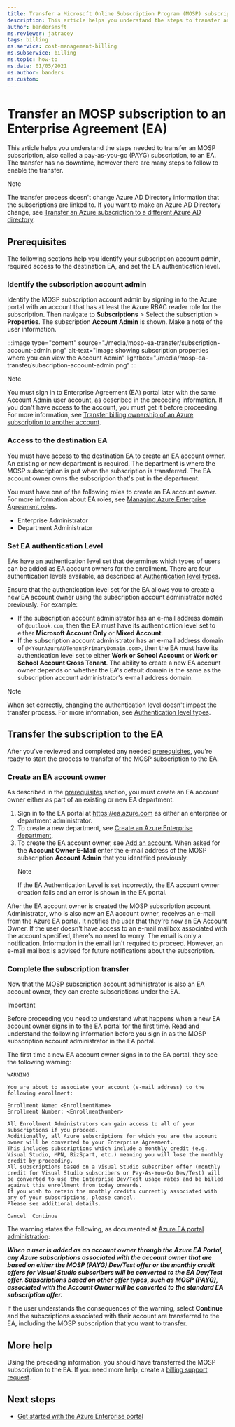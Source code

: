 ```yaml
---
title: Transfer a Microsoft Online Subscription Program (MOSP) subscription to an Enterprise Agreement
description: This article helps you understand the steps to transfer an MOSP subscription to an Enterprise Agreement.
author: bandersmsft
ms.reviewer: jatracey
tags: billing
ms.service: cost-management-billing
ms.subservice: billing
ms.topic: how-to
ms.date: 01/05/2021
ms.author: banders
ms.custom:
---
```


# Transfer an MOSP subscription to an Enterprise Agreement (EA)

This article helps you understand the steps needed to transfer an MOSP subscription, also called a pay-as-you-go (PAYG) subscription, to an EA. The transfer has no downtime, however there are many steps to follow to enable the transfer.

> [!NOTE]
> The transfer process doesn't change Azure AD Directory information that the subscriptions are linked to. If you want to make an Azure AD Directory change, see [Transfer an Azure subscription to a different Azure AD directory](../../role-based-access-control/transfer-subscription.md).

## Prerequisites

The following sections help you identify your subscription account admin, required access to the destination EA, and set the EA authentication level.

### Identify the subscription account admin

Identify the MOSP subscription account admin by signing in to the Azure portal with an account that has at least the Azure RBAC reader role for the subscription. Then navigate to **Subscriptions** > Select the subscription > **Properties**. The subscription **Account Admin** is shown. Make a note of the user information.

:::image type="content" source="./media/mosp-ea-transfer/subscription-account-admin.png" alt-text="Image showing subscription properties where you can view the Account Admin" lightbox="./media/mosp-ea-transfer/subscription-account-admin.png" :::

> [!NOTE]
> You must sign in to Enterprise Agreement (EA) portal later with the same Account Admin user account, as described in the preceding information. If you don't have access to the account, you must get it before proceeding. For more information, see [Transfer billing ownership of an Azure subscription to another account](billing-subscription-transfer.md).

### Access to the destination EA

You must have access to the destination EA to create an EA account owner. An existing or new department is required. The department is where the MOSP subscription is put when the subscription is transferred. The EA account owner owns the subscription that's put in the department.

You must have one of the following roles to create an EA account owner. For more information about EA roles, see [Managing Azure Enterprise Agreement roles](understand-ea-roles.md).

- Enterprise Administrator
- Department Administrator

### Set EA authentication Level

EAs have an authentication level set that determines which types of users can be added as EA account owners for the enrollment. There are four authentication levels available, as described at [Authentication level types](ea-portal-troubleshoot.md#authentication-level-types).

Ensure that the authentication level set for the EA allows you to create a new EA account owner using the subscription account administrator noted previously. For example:

- If the subscription account administrator has an e-mail address domain of `@outlook.com`, then the EA must have its authentication level set to either **Microsoft Account Only** or **Mixed Account**.
- If the subscription account administrator has an e-mail address domain of `@<YourAzureADTenantPrimaryDomain.com>`, then the EA must have its authentication level set to either **Work or School Account** or **Work or School Account Cross Tenant**. The ability to create a new EA account owner depends on whether the EA's default domain is the same as the subscription account administrator's e-mail address domain.

> [!NOTE]
> When set correctly, changing the authentication level doesn't impact the transfer process. For more information, see [Authentication level types](ea-portal-troubleshoot.md#authentication-level-types).

## Transfer the subscription to the EA

After you've reviewed and completed any needed [prerequisites](#prerequisites), you're ready to start the process to transfer of the MOSP subscription to the EA.

### Create an EA account owner

As described in the [prerequisites](#access-to-the-destination-ea) section, you must create an EA account owner either as part of an existing or new EA department.

1. Sign in to the EA portal at https://ea.azure.com as either an enterprise or department administrator.
1. To create a new department, see [Create an Azure Enterprise department](ea-portal-administration.md#create-an-azure-enterprise-department).
1. To create the EA account owner, see [Add an account](ea-portal-administration.md#add-an-account). When asked for the **Account Owner E-Mail** enter the e-mail address of the MOSP subscription **Account Admin** that you identified previously.
    > [!NOTE]
    > If the EA Authentication Level is set incorrectly, the EA account owner creation fails and an error is shown in the EA portal.

After the EA account owner is created the MOSP subscription account Administrator, who is also now an EA account owner, receives an e-mail from the Azure EA portal. It notifies the user that they're now an EA Account Owner. If the user doesn't have access to an e-mail mailbox associated with the account specified, there's no need to worry. The email is only a notification. Information in the email isn't required to proceed. However, an e-mail mailbox is advised for future notifications about the subscription.

### Complete the subscription transfer

Now that the MOSP subscription account administrator is also an EA account owner, they can create subscriptions under the EA.

> [!IMPORTANT]
> Before proceeding you need to understand what happens when a new EA account owner signs in to the EA portal for the first time. Read and understand the following information before you sign in as the MOSP subscription account administrator in the EA portal.

The first time a new EA account owner signs in to the EA portal, they see the following warning:

```
WARNING

You are about to associate your account (e-mail address) to the following enrollment:

Enrollment Name: <EnrollmentName>
Enrollment Number: <EnrollmentNumber>

All Enrollment Administrators can gain access to all of your subscriptions if you proceed.
Additionally, all Azure subscriptions for which you are the account owner will be converted to your Enterprise Agreement.
This includes subscriptions which include a monthly credit (e.g. Visual Studio, MPN, BizSpart, etc.) meaning you will lose the monthly credit by proceeding.
All subscriptions based on a Visual Studio subscriber offer (monthly credit for Visual Studio subscribers or Pay-As-You-Go Dev/Test) will be converted to use the Enterprise Dev/Test usage rates and be billed against this enrollment from today onwards.
If you wish to retain the monthly credits currently associated with any of your subscriptions, please cancel.
Please see additional details.

Cancel  Continue
```

The warning states the following, as documented at [Azure EA portal administration](ea-portal-administration.md#enterprise-devtest-offer):

***When a user is added as an account owner through the Azure EA Portal, any Azure subscriptions associated with the account owner that are based on either the MOSP (PAYG) Dev/Test offer or the monthly credit offers for Visual Studio subscribers will be converted to the EA Dev/Test offer. Subscriptions based on other offer types, such as MOSP (PAYG), associated with the Account Owner will be converted to the standard EA subscription offer.***

If the user understands the consequences of the warning, select **Continue** and the subscriptions associated with their account are transferred to the EA, including the MOSP subscription that you want to transfer.

## More help

Using the preceding information, you should have transferred the MOSP subscription to the EA. If you need more help, create a [billing support request](https://go.microsoft.com/fwlink/?linkid=2083458).

## Next steps

- [Get started with the Azure Enterprise portal](ea-portal-get-started.md)